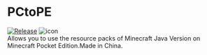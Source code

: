 # PCtoPE
[![Release](https://raw.githubusercontent.com/zhufucdev/PCtoPE/master/readme/release.png)](https://github.com/zhufucdev/PCtoPE)
![icon](https://raw.githubusercontent.com/zhufucdev/PCtoPE/master/readme/icon.png)  
Allows you to use the resource packs of Minecraft Java Version on Minecraft Pocket 
Edition.Made in China.
